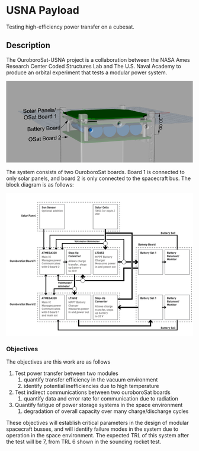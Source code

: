 # USNA Payload

Testing high-efficiency power transfer on a cubesat.



## Description

The OuroboroSat-USNA project is a collaboration between the NASA Ames Research Center Coded Structures Lab and The U.S. Naval Academy to produce an orbital experiment that tests a modular power system. 

![Test](hw/models/mockup_3dmodel.png) 

The system consists of two OuroboroSat boards. Board 1 is connected to only solar panels, and board 2 is only connected to the spacecraft bus. The block diagram is as follows:

![Block Diagram](documentation/block_diagram/osat_BD.png)

### Objectives

The objectives are this work are as follows

1. Test power transfer between two modules
   1. quantify transfer efficiency in the vacuum environment
   2. identify potential inefficiencies due to high temperature
2. Test indirect communications between two ouroboroSat boards
   1. quantify data and error rate for communication due to radiation
3. Quantify fatigue of power storage systems in the space environment
   1. degradation of overall capacity over many charge/discharge cycles

These objectives will establish critical parameters in the design of modular spacecraft busses, and will identify failure modes in the system due to operation in the space environment. The expected TRL of this system after the test will be 7, from TRL 6 shown in the sounding rocket test.